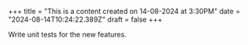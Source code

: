 +++
title = "This is a content created on 14-08-2024 at 3:30PM"
date = "2024-08-14T10:24:22.389Z"
draft = false
+++

  Write unit tests for the new features.
        